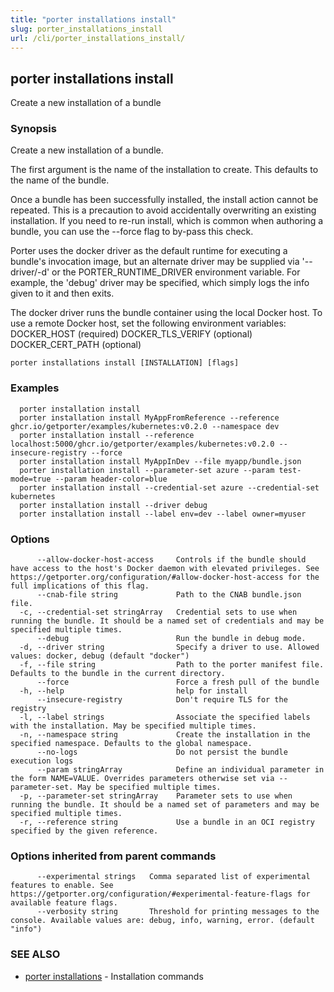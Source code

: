```yaml
---
title: "porter installations install"
slug: porter_installations_install
url: /cli/porter_installations_install/
---
```

## porter installations install

Create a new installation of a bundle

### Synopsis

Create a new installation of a bundle.

The first argument is the name of the installation to create. This defaults to the name of the bundle. 

Once a bundle has been successfully installed, the install action cannot be repeated. This is a precaution to avoid accidentally overwriting an existing installation. If you need to re-run install, which is common when authoring a bundle, you can use the --force flag to by-pass this check.

Porter uses the docker driver as the default runtime for executing a bundle's invocation image, but an alternate driver may be supplied via '--driver/-d' or the PORTER_RUNTIME_DRIVER environment variable.
For example, the 'debug' driver may be specified, which simply logs the info given to it and then exits.

The docker driver runs the bundle container using the local Docker host. To use a remote Docker host, set the following environment variables:
  DOCKER_HOST (required)
  DOCKER_TLS_VERIFY (optional)
  DOCKER_CERT_PATH (optional)


```
porter installations install [INSTALLATION] [flags]
```

### Examples

```
  porter installation install
  porter installation install MyAppFromReference --reference ghcr.io/getporter/examples/kubernetes:v0.2.0 --namespace dev
  porter installation install --reference localhost:5000/ghcr.io/getporter/examples/kubernetes:v0.2.0 --insecure-registry --force
  porter installation install MyAppInDev --file myapp/bundle.json
  porter installation install --parameter-set azure --param test-mode=true --param header-color=blue
  porter installation install --credential-set azure --credential-set kubernetes
  porter installation install --driver debug
  porter installation install --label env=dev --label owner=myuser

```

### Options

```
      --allow-docker-host-access     Controls if the bundle should have access to the host's Docker daemon with elevated privileges. See https://getporter.org/configuration/#allow-docker-host-access for the full implications of this flag.
      --cnab-file string             Path to the CNAB bundle.json file.
  -c, --credential-set stringArray   Credential sets to use when running the bundle. It should be a named set of credentials and may be specified multiple times.
      --debug                        Run the bundle in debug mode.
  -d, --driver string                Specify a driver to use. Allowed values: docker, debug (default "docker")
  -f, --file string                  Path to the porter manifest file. Defaults to the bundle in the current directory.
      --force                        Force a fresh pull of the bundle
  -h, --help                         help for install
      --insecure-registry            Don't require TLS for the registry
  -l, --label strings                Associate the specified labels with the installation. May be specified multiple times.
  -n, --namespace string             Create the installation in the specified namespace. Defaults to the global namespace.
      --no-logs                      Do not persist the bundle execution logs
      --param stringArray            Define an individual parameter in the form NAME=VALUE. Overrides parameters otherwise set via --parameter-set. May be specified multiple times.
  -p, --parameter-set stringArray    Parameter sets to use when running the bundle. It should be a named set of parameters and may be specified multiple times.
  -r, --reference string             Use a bundle in an OCI registry specified by the given reference.
```

### Options inherited from parent commands

```
      --experimental strings   Comma separated list of experimental features to enable. See https://getporter.org/configuration/#experimental-feature-flags for available feature flags.
      --verbosity string       Threshold for printing messages to the console. Available values are: debug, info, warning, error. (default "info")
```

### SEE ALSO

* [porter installations](/cli/porter_installations/)	 - Installation commands

